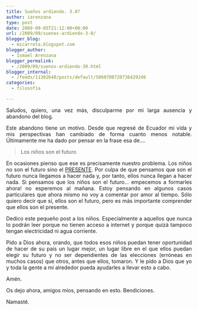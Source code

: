 ```yaml
---
title: Sueños ardiendo. 3.0?
author: iarenzana
type: post
date: 2009-09-05T21:12:00+00:00
url: /2009/09/suenos-ardiendo-3-0/
blogger_blog:
  - micarreta.blogspot.com
blogger_author:
  - Ismael Arenzana
blogger_permalink:
  - /2009/09/suenos-ardiendo-30.html
blogger_internal:
  - /feeds/11302648/posts/default/5860708720736429246
categories:
  - filosofía

---
```

<p style="text-align: justify;">
  Saludos, quiero, una vez más, disculparme por mi larga ausencia y abandono del blog.
</p>

<p style="text-align: justify;">
  Este abandono tiene un motivo. Desde que regresé de Ecuador mi vida y mis perspectivas han cambiado de forma cuanto menos notable. Últimamente me ha dado por pensar en la frase esa de&#8230;.
</p>

> <p style="text-align: justify;">
>   Los niños son el futuro
> </p>

<p style="text-align: justify;">
  En ocasiones pienso que ese es precisamente nuestro problema. Los niños no son el futuro sino el <span style="text-decoration: underline;">PRESENTE</span>. Por culpa de que pensamos que son el futuro nunca llegamos a hacer nada y, por tanto, ellos nunca llegan a hacer nada. Si pensamos que los niños son el futuro&#8230; empecemos a formarles ahora! no esperemos al mañana. Estoy pensando en algunos casos particulares que ahora mismo no voy a comentar por amor al tiempo. Sólo quiero decir que sí, ellos son el futuro, pero es más importante comprender que ellos son el presente.
</p>

<p style="text-align: justify;">
  Dedico este pequeño post a los niños. Especialmente a aquellos que nunca lo podrán leer porque no tienen acceso a internet y porque quizá tampoco tengan electricidad ni agua corriente.
</p>

<p style="text-align: justify;">
  Pido a Dios ahora, orando, que todos esos niños puedan tener oportunidad de hacer de su país un lugar mejor, un lugar libre en el que ellos puedan elegir su futuro y no ser dependientes de las elecciones (erróneas en muchos casos) que otros, antes que ellos, tomaron. Y le pido a Dios que yo y toda la gente a mi alrededor pueda ayudarles a llevar esto a cabo.
</p>

<p style="text-align: justify;">
  Amén.
</p>

<p style="text-align: justify;">
  Os dejo ahora, amigos míos, pensando en esto. Bendiciones.
</p>

<p style="text-align: justify;">
  Namasté.
</p>